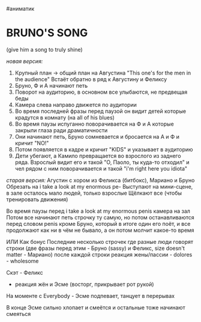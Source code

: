 #аниматик

# BRUNO'S SONG
(give him a song to truly shine)

*новая версия:*
1) Крупный план -> общий план на Августина
"This one's for the men in the audience"
Встаёт обратно в ряд к Августину и Феликсу
2) Бруно, Ф и А начинают петь
3) Поворот на аудиторию, в основном все улыбаются, не предвещая беды
4) Камера слева направо движется по аудитории
5) Во время последней фразы перед паузой он видит детей которые крадутся в комнату (на all of his blues)
6) Во время паузы испуганно поворачивается на Ф и А которые закрыли глаза ради драматичности
7) Они начинают петь, Бруно сомневается и бросается на А и Ф и кричит "NO!"
8) Потом появляется в кадре и кричит "KIDS" и указывает в аудиторию
9) Дети убегают, а Камило превращается во взрослого из заднего ряда. Взрослый видит его и такой "О, Паоло, ты куда-то отходил" и чел рядом с ним поворачивается и такой "i'm right here you idiota"

*старая версия:*
Агустин с хором из Феликса (битбокс), Мариано и Бруно
Обрезать на i take a look at my enormous pe-
Выступают на мини-сцене, в зале осталось мало людей, только взрослые
Щёлкают все (чтобы тренировать движения)

Во время паузы перед i take a look at my enormous penis камера на зал
Потом все начинают петь строчку ту самую, но потом останавливаются перед словом penis кроме Бруно, который в итоге один его поёт, и все продолжают как ни в чём не бывало, а он потом молчит какое-то время

ИЛИ
Как бонус
Последние несколько строчек где разные люди говорят строки (две фразы перед этим - Бруно (sassy) и Феликс, size doesn't matter - Мариано) после каждой строки реакция жены/пассии - dolores - wholesome

Скэт - Феликс 

+ реакция жён и Эсме (восторг, прикрывает рот рукой)

На моменте с Everybody - Эсме подпевает, танцует в перерывах

В конце Эсме сильно хлопает и смеётся и остальные тоже начинают смеяться

